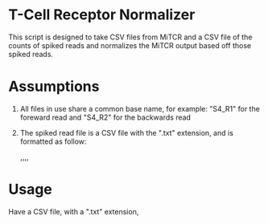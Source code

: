 # T-Cell Receptor Normalizer
This script is designed to take CSV files from MiTCR and a CSV file of the counts of spiked reads and normalizes the MiTCR output based off those spiked reads.

# Assumptions
1. All files in use share a common base name, for example: "S4_R1" for the foreward read and "S4_R2" for the backwards read
2. The spiked read file is a CSV file with the ".txt" extension, and is formatted as follow:

    <ID>,<barcode-sequence>,<count>,<V segment>,<J segment>
    

# Usage
Have a CSV file, with a ".txt" extension, 
